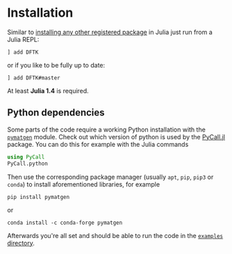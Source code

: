 # Installation

Similar to [installing any other registered package](https://julialang.github.io/Pkg.jl/v1/getting-started/)
in Julia just run from a Julia REPL:
```
] add DFTK
```
or if you like to be fully up to date:
```
] add DFTK#master
```
At least **Julia 1.4** is required.

## Python dependencies
Some parts of the code require a working Python installation with the
[`pymatgen`](https://pymatgen.org/) module.
Check out which version of python is used by the
[PyCall.jl](https://github.com/JuliaPy/PyCall.jl) package.
You can do this for example with the Julia commands
```julia
using PyCall
PyCall.python
```
Then use the corresponding package manager (usually `apt`, `pip`, `pip3` or `conda`)
to install aforementioned libraries, for example
```
pip install pymatgen
```
or
```
conda install -c conda-forge pymatgen
```
Afterwards you're all set and should be able to
run the code in the [`examples` directory](https://dftk.org/tree/master/examples).
